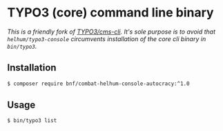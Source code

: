 # TYPO3 (core) command line binary

*This is a friendly fork of [TYPO3/cms-cli](https://github.com/TYPO3/cms-cli). It's sole purpose
is to avoid that `helhum/typo3-console` circumvents installation of the core cli binary in `bin/typo3`.*


## Installation

```sh
$ composer require bnf/combat-helhum-console-autocracy:^1.0
```

## Usage

```sh
$ bin/typo3 list
```
